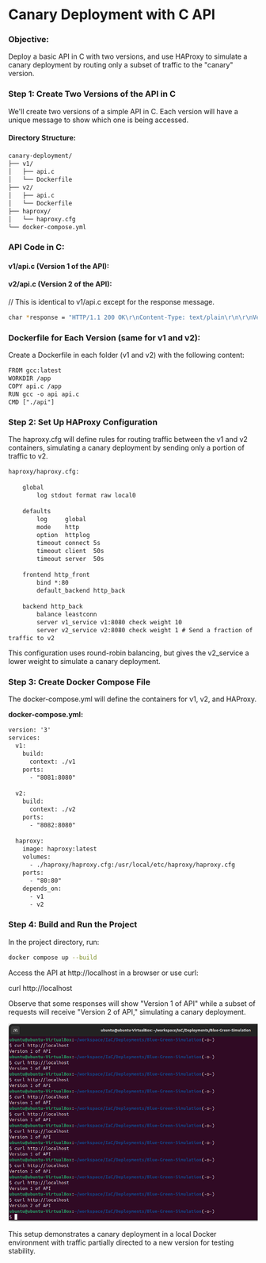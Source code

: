 # Canary Deployment with C API

### Objective:

Deploy a basic API in C with two versions, and use HAProxy to simulate a canary deployment by routing only a subset of traffic to the "canary" version.

### Step 1: Create Two Versions of the API in C

We'll create two versions of a simple API in C. Each version will have a unique message to show which one is being accessed.

#### Directory Structure:

```
canary-deployment/
├── v1/
│   ├── api.c
│   └── Dockerfile
├── v2/
│   ├── api.c
│   └── Dockerfile
├── haproxy/
│   └── haproxy.cfg
└── docker-compose.yml
```

### API Code in C:

#### v1/api.c (Version 1 of the API):

#### v2/api.c (Version 2 of the API):

// This is identical to v1/api.c except for the response message.

```bash
char *response = "HTTP/1.1 200 OK\r\nContent-Type: text/plain\r\n\r\nVersion 2 of API";
```
### Dockerfile for Each Version (same for v1 and v2):

Create a Dockerfile in each folder (v1 and v2) with the following content:

```
FROM gcc:latest
WORKDIR /app
COPY api.c /app
RUN gcc -o api api.c
CMD ["./api"]
```

### Step 2: Set Up HAProxy Configuration

The haproxy.cfg will define rules for routing traffic between the v1 and v2 containers, simulating a canary deployment by sending only a portion of traffic to v2.

```
haproxy/haproxy.cfg:

    global
        log stdout format raw local0

    defaults
        log     global
        mode    http
        option  httplog
        timeout connect 5s
        timeout client  50s
        timeout server  50s

    frontend http_front
        bind *:80
        default_backend http_back

    backend http_back
        balance leastconn
        server v1_service v1:8080 check weight 10
        server v2_service v2:8080 check weight 1 # Send a fraction of traffic to v2
```

This configuration uses round-robin balancing, but gives the v2_service a lower weight to simulate a canary deployment.

### Step 3: Create Docker Compose File

The docker-compose.yml will define the containers for v1, v2, and HAProxy.

**docker-compose.yml:**

```Docker
version: '3'
services:
  v1:
    build:
      context: ./v1
    ports:
      - "8081:8080"

  v2:
    build:
      context: ./v2
    ports:
      - "8082:8080"

  haproxy:
    image: haproxy:latest
    volumes:
      - ./haproxy/haproxy.cfg:/usr/local/etc/haproxy/haproxy.cfg
    ports:
      - "80:80"
    depends_on:
      - v1
      - v2
```

### Step 4: Build and Run the Project

In the project directory, run:
```bash
docker compose up --build
```

Access the API at http://localhost in a browser or use curl:

curl http://localhost

Observe that some responses will show "Version 1 of API" while a subset of requests will receive "Version 2 of API," simulating a canary deployment.

![Curl Results](canaryResults.png)

This setup demonstrates a canary deployment in a local Docker environment with traffic partially directed to a new version for testing stability.